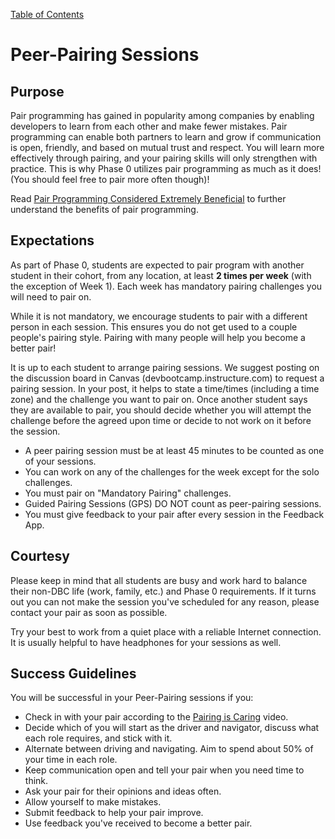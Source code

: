 [Table of Contents](README.md)

# Peer-Pairing Sessions

## Purpose

Pair programming has gained in popularity among companies by enabling developers to learn from each other and make fewer mistakes. Pair programming can enable both partners to learn and grow if communication is open, friendly, and based on mutual trust and respect. You will learn more effectively through pairing, and your pairing skills will only strengthen with practice. This is why Phase 0 utilizes pair programming as much as it does! (You should feel free to pair more often though)!

Read [Pair Programming Considered Extremely Beneficial](http://techcrunch.com/2012/03/17/pair-programming-considered-extremely-beneficial/)  to further understand the benefits of pair programming.

## Expectations

As part of Phase 0, students are expected to pair program with another student in their cohort, from any location, at least **2 times per week** (with the exception of Week 1). Each week has mandatory pairing challenges you will need to pair on.

While it is not mandatory, we encourage students to pair with a different person in each session. This ensures you do not get used to a couple people's pairing style. Pairing with many people will help you become a better pair!

It is up to each student to arrange pairing sessions. We suggest posting on the discussion board in Canvas (devbootcamp.instructure.com) to request a pairing session. In your post, it helps to state a time/times (including a time zone) and the challenge you want to pair on. Once another student says they are available to pair, you should decide whether you will attempt the challenge before the agreed upon time or decide to not work on it before the session.

* A peer pairing session must be at least 45 minutes to be counted as one of your sessions.
* You can work on any of the challenges for the week except for the solo challenges.
* You must pair on "Mandatory Pairing" challenges.
* Guided Pairing Sessions (GPS) DO NOT count as peer-pairing sessions.
* You must give feedback to your pair after every session in the Feedback App.

## Courtesy

Please keep in mind that all students are busy and work hard to balance their non-DBC life (work, family, etc.) and Phase 0 requirements. If it turns out you can not make the session you've scheduled for any reason, please contact your pair as soon as possible.

Try your best to work from a quiet place with a reliable Internet connection. It is usually helpful to have headphones for your sessions as well.


## Success Guidelines

You will be successful in your Peer-Pairing sessions if you:

- Check in with your pair according to the [Pairing is Caring](http://vimeo.com/76662569) video.
- Decide which of you will start as the driver and navigator, discuss what each role requires, and stick with it.
- Alternate between driving and navigating. Aim to spend about 50% of your time in each role.
- Keep communication open and tell your pair when you need time to think.
- Ask your pair for their opinions and ideas often.
- Allow yourself to make mistakes.
- Submit feedback to help your pair improve.
- Use feedback you've received to become a better pair.
